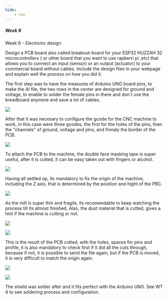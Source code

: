 ```yaml
---
hide:
    - toc
---
```


##### Week 6

Week 6 - Electronic design

Design a PCB board also called breakout-board for your ESP32 HUZZAH 32 microcontrollers ( or other board that you want to use rapberri pi ,etc) that allows you to connect an input (sensor) or an output (actuator) to your commercial board without cables.
Include the design files in your webpage and explain well the process on how you did it.


The first step was to have the measures of Arduino UNO board pins, to make the AI file, the two rows in the center are designed for ground and voltage, to enable to solder the female pins in there and don´t use the breadboard anymore and save a lot of cables.

![](../images/WT06_01.jpeg)

After that it was necesary to configure the gcode for the CNC machine to work, in this case were three gcodes, the first for the holes of the pins, then the "channels" of ground, voltage and pins, and finnaly the border of the PCB.

![](../images/WT06_02.jpeg)

To attach the PCB to the machine, the double face masking tape is super useful, after it is cutted, it can be easy taken out with fingers or alcohol.

![](../images/WT06_03.jpeg)

Having all settled up, its mandatory to fix the origin of the machine, including the Z axis, that is determined by the position and hight of the PBC.

![](../images/WT06_04.jpeg)

As the mill is super thin and fragile, its recomendable to keep watching the process till its almost finished, Also, the dust material that is cutted, gives a hint if the machine is cutting or not.

![](../images/WT06_05.jpeg)


![](../images/WT06_06.jpeg)

 This is the result of the PCB cutted, with the holes, spaces for pins and profile, it is also mandatory to check first if it did all the cuts through, because if not, it is possible to send the file again, but if the PCB is moved, it is very difficult to match the origin again.

![](../images/WT06_07.JPG)

![](../images/WT06_08.JPG)

The shield was solder after and it fits perfect with the Arduino UNO. See WT 4 to see soldering process and configuration.

